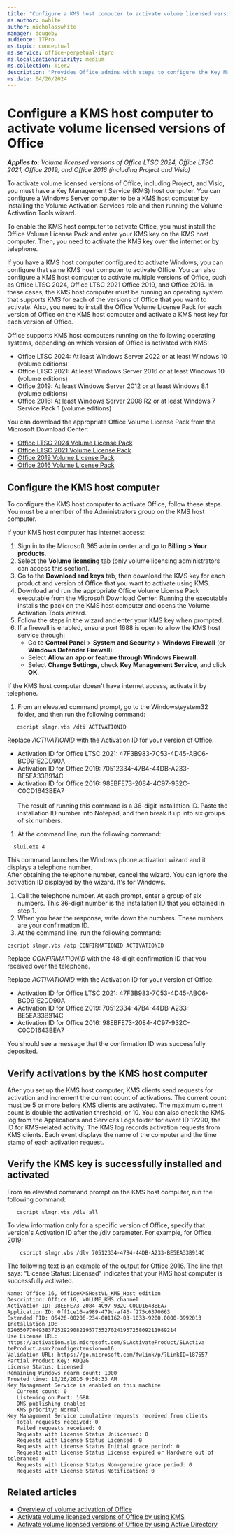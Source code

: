 ```yaml
---
title: "Configure a KMS host computer to activate volume licensed versions of Office"
ms.author: nwhite
author: nicholasswhite
manager: dougeby
audience: ITPro
ms.topic: conceptual
ms.service: office-perpetual-itpro
ms.localizationpriority: medium
ms.collection: Tier2
description: "Provides Office admins with steps to configure the Key Management Service (KMS) host computer to activate volume licensed versions of Office, Project, and Visio."
ms.date: 04/26/2024
---
```


# Configure a KMS host computer to activate volume licensed versions of Office

<!--Update for LTSC 2024-->

***Applies to:*** *Volume licensed versions of Office LTSC 2024, Office LTSC 2021, Office 2019, and Office 2016 (including Project and Visio)*

To activate volume licensed versions of Office, including Project, and Visio, you must have a Key Management Service (KMS) host computer. You can configure a Windows Server computer to be a KMS host computer by installing the Volume Activation Services role and then running the Volume Activation Tools wizard.

To enable the KMS host computer to activate Office, you must install the Office Volume License Pack and enter your KMS key on the KMS host computer. Then, you need to activate the KMS key over the internet or by telephone. 

If you have a KMS host computer configured to activate Windows, you can configure that same KMS host computer to activate Office. You can also configure a KMS host computer to activate multiple versions of Office, such as Office LTSC 2024, Office LTSC 2021 Office 2019, and Office 2016. In these cases, the KMS host computer must be running an operating system that supports KMS for each of the versions of Office that you want to activate. Also, you need to install the Office Volume License Pack for each version of Office on the KMS host computer and activate a KMS host key for each version of Office.

Office supports KMS host computers running on the following operating systems, depending on which version of Office is activated with KMS:
- Office LTSC 2024: At least Windows Server 2022 or at least Windows 10 (volume editions)
- Office LTSC 2021: At least Windows Server 2016 or at least Windows 10 (volume editions)
- Office 2019: At least Windows Server 2012 or at least Windows 8.1 (volume editions)
- Office 2016: At least Windows Server 2008 R2 or at least Windows 7 Service Pack 1 (volume editions)

You can download the appropriate Office Volume License Pack from the Microsoft Download Center:

- [Office LTSC 2024 Volume License Pack](http://www.microsoft.com/download/details.aspx?familyid=9f5da26b-1a3a-472f-a260-a02ad216811e)
- [Office LTSC 2021 Volume License Pack](https://www.microsoft.com/download/details.aspx?id=103446)
- [Office 2019 Volume License Pack](https://www.microsoft.com/download/details.aspx?id=57342)
- [Office 2016 Volume License Pack](https://www.microsoft.com/download/details.aspx?id=49164)

## Configure the KMS host computer

To configure the KMS host computer to activate Office, follow these steps. You must be a member of the Administrators group on the KMS host computer.

If your KMS host computer has internet access:

1. Sign in to the Microsoft 365 admin center and go to **Billing > Your products**.  
1. Select the **Volume licensing** tab (only volume licensing administrators can access this section).  
1. Go to the **Download and keys** tab, then download the KMS key for each product and version of Office that you want to activate using KMS.
1. Download and run the appropriate Office Volume License Pack executable from the Microsoft Download Center. Running the executable installs the pack on the KMS host computer and opens the Volume Activation Tools wizard.
1. Follow the steps in the wizard and enter your KMS key when prompted.
1. If a firewall is enabled, ensure port 1688 is open to allow the KMS host service through:
   - Go to **Control Panel** > **System and Security** > **Windows Firewall** (or **Windows Defender Firewall**).
   - Select **Allow an app or feature through Windows Firewall**.
   - Select **Change Settings**, check **Key Management Service**, and click **OK**.

If the KMS host computer doesn't have internet access, activate it by telephone.

1. From an elevated command prompt, go to the Windows\system32 folder, and then run the following command:
```console 
   cscript slmgr.vbs /dti ACTIVATIONID
 ```   
Replace *ACTIVATIONID* with the Activation ID for your version of Office.</br>
- Activation ID for Office LTSC 2021: 47F3B983-7C53-4D45-ABC6-BCD91E2DD90A
- Activation ID for Office 2019: 70512334-47B4-44DB-A233-BE5EA33B914C
- Activation ID for Office 2016: 98EBFE73-2084-4C97-932C-C0CD1643BEA7</br>  
The result of running this command is a 36-digit installation ID. Paste the installation ID number into Notepad, and then break it up into six groups of six numbers.
1. At the command line, run the following command:
```console
  slui.exe 4
```
This command launches the Windows phone activation wizard and it displays a telephone number.</br>
After obtaining the telephone number, cancel the wizard. You can ignore the activation ID displayed by the wizard. It's for Windows. 
1. Call the telephone number. At each prompt, enter a group of six numbers. This 36-digit number is the installation ID that you obtained in step 1.
1. When you hear the response, write down the numbers. These numbers are your confirmation ID.
1. At the command line, run the following command:

 ```console
cscript slmgr.vbs /atp CONFIRMATIONID ACTIVATIONID
```
Replace *CONFIRMATIONID* with the 48-digit confirmation ID that you received over the telephone.

Replace *ACTIVATIONID* with the Activation ID for your version of Office.

- Activation ID for Office LTSC 2021: 47F3B983-7C53-4D45-ABC6-BCD91E2DD90A
- Activation ID for Office 2019: 70512334-47B4-44DB-A233-BE5EA33B914C
- Activation ID for Office 2016: 98EBFE73-2084-4C97-932C-C0CD1643BEA7

You should see a message that the confirmation ID was successfully deposited.

## Verify activations by the KMS host computer

After you set up the KMS host computer, KMS clients send requests for activation and increment the current count of activations. The current count must be 5 or more before KMS clients are activated. The maximum current count is double the activation threshold, or 10. You can also check the KMS log from the Applications and Services Logs folder for event ID 12290, the ID for KMS-related activity. The KMS log records activation requests from KMS clients. Each event displays the name of the computer and the time stamp of each activation request.

## Verify the KMS key is successfully installed and activated

From an elevated command prompt on the KMS host computer, run the following command:
 
```console
   cscript slmgr.vbs /dlv all
```    
    
To view information only for a specific version of Office, specify that version's Activation ID after the /dlv parameter. For example, for Office 2019:

```console   
    cscript slmgr.vbs /dlv 70512334-47B4-44DB-A233-BE5EA33B914C
```
 
The following text is an example of the output for Office 2016. The line that says: "License Status: Licensed" indicates that your KMS host computer is successfully activated.
    
   ```console
   Name: Office 16, OfficeKMSHostVL_KMS_Host edition
   Description: Office 16, VOLUME_KMS channel
   Activation ID: 98EBFE73-2084-4C97-932C-C0CD1643BEA7
   Application ID: 0ff1ce16-a989-479d-af46-f275c6370663
   Extended PID: 05426-00206-234-001162-03-1033-9200.0000-0992013
   Installation ID: 020650770493837252929082195773527024195725809211989214
   Use License URL: https://activation.sls.microsoft.com/SLActivateProduct/SLActiva
   teProduct.asmx?configextension=o16
   Validation URL: https://go.microsoft.com/fwlink/p/?LinkID=187557
   Partial Product Key: KDQ2G
   License Status: Licensed
   Remaining Windows rearm count: 1000
   Trusted time: 10/26/2016 9:58:33 AM
   Key Management Service is enabled on this machine
      Current count: 0
      Listening on Port: 1688
      DNS publishing enabled
      KMS priority: Normal
   Key Management Service cumulative requests received from clients
      Total requests received: 0
      Failed requests received: 0
      Requests with License Status Unlicensed: 0
      Requests with License Status Licensed: 0
      Requests with License Status Initial grace period: 0
      Requests with License Status License expired or Hardware out of tolerance: 0
      Requests with License Status Non-genuine grace period: 0
      Requests with License Status Notification: 0
   ```

## Related articles

- [Overview of volume activation of Office](plan-volume-activation-of-office.md)
- [Activate volume licensed versions of Office by using KMS](activate-office-by-using-kms.md)
- [Activate volume licensed versions of Office by using Active Directory](activate-office-by-using-active-directory.md)